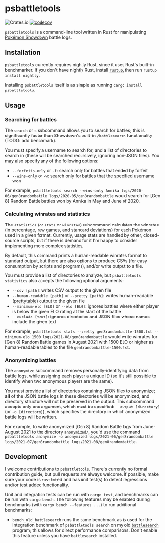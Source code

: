 # psbattletools
![Crates.io](https://img.shields.io/crates/v/psbattletools) [![codecov](https://codecov.io/gh/AnnikaCodes/psbattletools/branch/main/graph/badge.svg?token=AA6F4XJVIA)](https://codecov.io/gh/AnnikaCodes/psbattletools)

`psbattletools` is a command-line tool written in Rust for manipulating [Pokémon Showdown](https://github.com/smogon/pokemon-showdown) battle logs.
## Installation
`psbattletools` currently requires nightly Rust, since it uses Rust's built-in benchmarker. If you don't have nightly Rust, install [`rustup`](https://rustup.rs/), then run `rustup install nightly`.

Installing `psbattletools` itself is as simple as running `cargo install psbattletools`.
## Usage
### Searching for battles
The `search` or `s` subcommand allows you to search for battles; this is significantly faster than Showdown's built-in `/battlesearch` functionality (TODO: add benchmark).

You must specify a username to search for, and a list of directories to search in (these will be searched recursively, ignoring non-JSON files). You may also specify any of the following options:
- `--forfeits-only` or `-f`: search only for battles that ended by forfeit
- `--wins-only` or `-w`: search only for battles that the specified username won

For example, `psbattletools search --wins-only Annika logs/2020-06/gen8randombattle logs/2020-05/gen8randombattle` would search for [Gen 8] Random Battle battles won by Annika in May and June of 2020.
### Calculating winrates and statistics
The `statistics` (or `stats` or `winrates`) subcommand calculates the winrates (in percentage, raw games, and standard deviations) for each Pokémon used in a given format. Currently, usage stats are handled by other, closed-source scripts, but if there is demand for it I'm happy to consider implementing more complex statistics.

By default, this command prints a human-readable winrates format to standard output, but there are also options to produce CSVs (for easy consumption by scripts and programs), and/or write output to a file.

You must provide a list of directories to analyze, but `psbattletools statistics` also accepts the following optional arguments:
- `--csv [path]`: writes CSV output to the given file
- `--human-readable [path]` or `--pretty [path]`: writes human-readable ([prettytable](https://crates.io/crates/prettytable-rs)) output to the given file
- `--minimum-elo [ELO]` or `--elo [ELO]`: ignores battles where either player is below the given ELO rating at the start of the battle
- `--exclude [text]`: ignores directories and JSON files whose names include the given text

For example, `psbattletools stats --pretty gen8randombattle-1500.txt --minimum-elo 1500 logs/2021-08/gen8randombattle` would write winrates for [Gen 8] Random Battle games in August 2021 with 1500 ELO or higher as human-readable tables to the file `gen8randombattle-1500.txt`.
### Anonymizing battles
The `anonymize` subcommand removes personally-identifying data from battle logs, while assigning each player a unique ID (so it's still possible to identify when two anonymous players are the same).

You must provide a list of directories containing JSON files to anonymize; **all** of the JSON battle logs in these directories will be anonymized, and directory structure will not be preserved in the output. This subcommand accepts only one argument, which must be specified: `--output [directory]` (or `-o [directory]`), which specifies the directory in which anonymized battle logs will be written.

For example, to write anonymized [Gen 8] Random Battle logs from June-August 2021 to the directory `anonymized/`, you'd use the command `psbattletools anonymize -o anonymized logs/2021-06/gen8randombattle logs/2021-07/gen8randombattle logs/2021-08/gen8randombattle`.
## Development
I welcome contributions to `psbattletools`. There's currently no formal contribution guide, but pull requests are always welcome. If possible, make sure your code is `rustfmt`ed and has unit test(s) to detect regressions and/or test added functionality.

Unit and integration tests can be run with `cargo test`, and benchmarks can be run with `cargo bench`. The following features may be enabled during benchmarks (with `cargo bench --features ...`) to run additional benchmarks:
- `bench_old_battlesearch` runs the same benchmark as is used for the integration benchmark of `psbattletools search` on my old [`battlesearch`](https://crates.io/crates/battlesearch) program; this allows for direct performance comparisons. Don't enable this feature unless you have `battlesearch` installed.